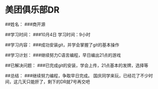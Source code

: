 # 美团俱乐部DR

##姓名：
###商开源

##学习时间：
###10月4日  学习时间：9小时

##学习内容：
###成功安装git，并学会掌握了git的基本操作

##学习计划：
###继续努力C语言编程，早日编出21点的游戏

##已解决问题：
###已完成git的安装，学会上传，21点基本的发牌，选择等

##总结：
###继续努力编程，争取早日完成。 国庆同学来玩，已经花了不少时间，这几天只能肝了，剩下的DR就7号再交吧
